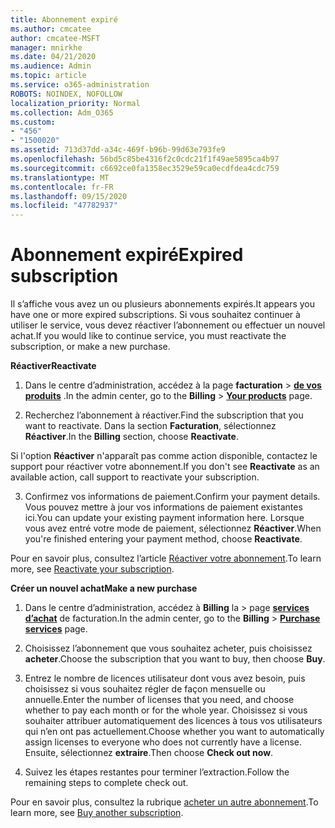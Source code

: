 ```yaml
---
title: Abonnement expiré
ms.author: cmcatee
author: cmcatee-MSFT
manager: mnirkhe
ms.date: 04/21/2020
ms.audience: Admin
ms.topic: article
ms.service: o365-administration
ROBOTS: NOINDEX, NOFOLLOW
localization_priority: Normal
ms.collection: Adm_O365
ms.custom:
- "456"
- "1500020"
ms.assetid: 713d37dd-a34c-469f-b96b-99d63e793fe9
ms.openlocfilehash: 56bd5c85be4316f2c0cdc21f1f49ae5895ca4b97
ms.sourcegitcommit: c6692ce0fa1358ec3529e59ca0ecdfdea4cdc759
ms.translationtype: MT
ms.contentlocale: fr-FR
ms.lasthandoff: 09/15/2020
ms.locfileid: "47782937"
---
```

# <a name="expired-subscription"></a><span data-ttu-id="6451d-102">Abonnement expiré</span><span class="sxs-lookup"><span data-stu-id="6451d-102">Expired subscription</span></span>

<span data-ttu-id="6451d-103">Il s’affiche vous avez un ou plusieurs abonnements expirés.</span><span class="sxs-lookup"><span data-stu-id="6451d-103">It appears you have one or more expired subscriptions.</span></span> <span data-ttu-id="6451d-104">Si vous souhaitez continuer à utiliser le service, vous devez réactiver l’abonnement ou effectuer un nouvel achat.</span><span class="sxs-lookup"><span data-stu-id="6451d-104">If you would like to continue service, you must reactivate the subscription, or make a new purchase.</span></span>
  
<span data-ttu-id="6451d-105">**Réactiver**</span><span class="sxs-lookup"><span data-stu-id="6451d-105">**Reactivate**</span></span>
  
1. <span data-ttu-id="6451d-106">Dans le centre d’administration, accédez à la page **facturation** \> **[de vos produits](https://go.microsoft.com/fwlink/p/?linkid=842054)** .</span><span class="sxs-lookup"><span data-stu-id="6451d-106">In the admin center, go to the **Billing** \> **[Your products](https://go.microsoft.com/fwlink/p/?linkid=842054)** page.</span></span>

2. <span data-ttu-id="6451d-107">Recherchez l’abonnement à réactiver.</span><span class="sxs-lookup"><span data-stu-id="6451d-107">Find the subscription that you want to reactivate.</span></span> <span data-ttu-id="6451d-108">Dans la section **Facturation**, sélectionnez **Réactiver**.</span><span class="sxs-lookup"><span data-stu-id="6451d-108">In the **Billing** section, choose **Reactivate**.</span></span>

<span data-ttu-id="6451d-109">Si l'option **Réactiver** n'apparaît pas comme action disponible, contactez le support pour réactiver votre abonnement.</span><span class="sxs-lookup"><span data-stu-id="6451d-109">If you don't see **Reactivate** as an available action, call support to reactivate your subscription.</span></span>

3. <span data-ttu-id="6451d-110">Confirmez vos informations de paiement.</span><span class="sxs-lookup"><span data-stu-id="6451d-110">Confirm your payment details.</span></span> <span data-ttu-id="6451d-111">Vous pouvez mettre à jour vos informations de paiement existantes ici.</span><span class="sxs-lookup"><span data-stu-id="6451d-111">You can update your existing payment information here.</span></span> <span data-ttu-id="6451d-112">Lorsque vous avez entré votre mode de paiement, sélectionnez **Réactiver**.</span><span class="sxs-lookup"><span data-stu-id="6451d-112">When you're finished entering your payment method, choose **Reactivate**.</span></span>

<span data-ttu-id="6451d-113">Pour en savoir plus, consultez l’article [Réactiver votre abonnement](https://docs.microsoft.com/microsoft-365/commerce/subscriptions/reactivate-your-subscription).</span><span class="sxs-lookup"><span data-stu-id="6451d-113">To learn more, see [Reactivate your subscription](https://docs.microsoft.com/microsoft-365/commerce/subscriptions/reactivate-your-subscription).</span></span>

<span data-ttu-id="6451d-114">**Créer un nouvel achat**</span><span class="sxs-lookup"><span data-stu-id="6451d-114">**Make a new purchase**</span></span>
  
1. <span data-ttu-id="6451d-115">Dans le centre d’administration, accédez à **Billing** la \> page **[services d’achat](https://go.microsoft.com/fwlink/p/?linkid=868433)** de facturation.</span><span class="sxs-lookup"><span data-stu-id="6451d-115">In the admin center, go to the **Billing** \> **[Purchase services](https://go.microsoft.com/fwlink/p/?linkid=868433)** page.</span></span>

2. <span data-ttu-id="6451d-116">Choisissez l’abonnement que vous souhaitez acheter, puis choisissez **acheter**.</span><span class="sxs-lookup"><span data-stu-id="6451d-116">Choose the subscription that you want to buy, then choose **Buy**.</span></span>

3. <span data-ttu-id="6451d-117">Entrez le nombre de licences utilisateur dont vous avez besoin, puis choisissez si vous souhaitez régler de façon mensuelle ou annuelle.</span><span class="sxs-lookup"><span data-stu-id="6451d-117">Enter the number of licenses that you need, and choose whether to pay each month or for the whole year.</span></span> <span data-ttu-id="6451d-118">Choisissez si vous souhaiter attribuer automatiquement des licences à tous vos utilisateurs qui n’en ont pas actuellement.</span><span class="sxs-lookup"><span data-stu-id="6451d-118">Choose whether you want to automatically assign licenses to everyone who does not currently have a license.</span></span> <span data-ttu-id="6451d-119">Ensuite, sélectionnez **extraire**.</span><span class="sxs-lookup"><span data-stu-id="6451d-119">Then choose **Check out now**.</span></span>

4. <span data-ttu-id="6451d-120">Suivez les étapes restantes pour terminer l’extraction.</span><span class="sxs-lookup"><span data-stu-id="6451d-120">Follow the remaining steps to complete check out.</span></span>

<span data-ttu-id="6451d-121">Pour en savoir plus, consultez la rubrique [acheter un autre abonnement](https://docs.microsoft.com/microsoft-365/commerce/buy-another-subscription).</span><span class="sxs-lookup"><span data-stu-id="6451d-121">To learn more, see [Buy another subscription](https://docs.microsoft.com/microsoft-365/commerce/buy-another-subscription).</span></span>